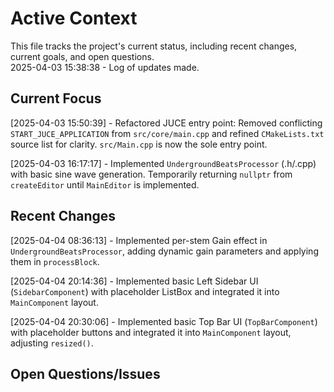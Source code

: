 # Active Context

This file tracks the project's current status, including recent changes, current goals, and open questions.  
2025-04-03 15:38:38 - Log of updates made.

## Current Focus

\[2025-04-03 15:50:39\] - Refactored JUCE entry point: Removed conflicting `START_JUCE_APPLICATION` from `src/core/main.cpp` and refined `CMakeLists.txt` source list for clarity. `src/Main.cpp` is now the sole entry point.

\[2025-04-03 16:17:17\] - Implemented `UndergroundBeatsProcessor` (.h/.cpp) with basic sine wave generation. Temporarily returning `nullptr` from `createEditor` until `MainEditor` is implemented.

## Recent Changes

\[2025-04-04 08:36:13\] - Implemented per-stem Gain effect in `UndergroundBeatsProcessor`, adding dynamic gain parameters and applying them in `processBlock`.


[2025-04-04 20:14:36] - Implemented basic Left Sidebar UI (`SidebarComponent`) with placeholder ListBox and integrated it into `MainComponent` layout.

[2025-04-04 20:30:06] - Implemented basic Top Bar UI (`TopBarComponent`) with placeholder buttons and integrated it into `MainComponent` layout, adjusting `resized()`.
## Open Questions/Issues